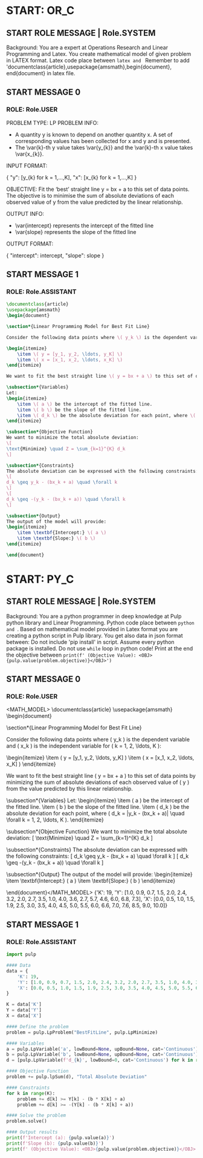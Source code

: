 # START: OR_C 
## START ROLE MESSAGE | Role.SYSTEM 
Background: You are a expert at Operations Research and Linear Programming and Latex. You create mathematical model of given problem in LATEX format. Latex code place between ```latex and ``` Remember to add 'documentclass{article},usepackage{amsmath},begin{document}, end{document} in latex file. 
## START MESSAGE 0 
### ROLE: Role.USER
<DESCRIPTION>
PROBLEM TYPE: LP
PROBLEM INFO:

- A quantity y is known to depend on another quantity x. A set of corresponding values has been collected for x and y and is presented.
- The \var{k}-th y value takes \var{y_{k}} and the \var{k}-th x value takes \var{x_{k}}.

INPUT FORMAT:

{
    "y": [y_{k} for k = 1,...,K],
    "x": [x_{k} for k = 1,...,K]
}


OBJECTIVE: Fit the ‘best’ straight line y = bx + a to this set of data points. The objective is to minimise the sum of absolute deviations of each observed value of y from the value predicted by the linear relationship.

OUTPUT INFO:

- \var{intercept} represents the intercept of the fitted line
- \var{slope} represents the slope of the fitted line

OUTPUT FORMAT:

{
    "intercept": intercept,
    "slope": slope
}
</DESCRIPTION>


## START MESSAGE 1 
### ROLE: Role.ASSISTANT
```latex
\documentclass{article}
\usepackage{amsmath}
\begin{document}

\section*{Linear Programming Model for Best Fit Line}

Consider the following data points where \( y_k \) is the dependent variable and \( x_k \) is the independent variable for \( k = 1, 2, \ldots, K \):

\begin{itemize}
    \item \( y = [y_1, y_2, \ldots, y_K] \)
    \item \( x = [x_1, x_2, \ldots, x_K] \)
\end{itemize}

We want to fit the best straight line \( y = bx + a \) to this set of data points by minimizing the sum of absolute deviations of each observed value of \( y \) from the value predicted by this linear relationship.

\subsection*{Variables}
Let:
\begin{itemize}
    \item \( a \) be the intercept of the fitted line.
    \item \( b \) be the slope of the fitted line.
    \item \( d_k \) be the absolute deviation for each point, where \( d_k = |y_k - (bx_k + a)| \quad \forall k = 1, 2, \ldots, K \).
\end{itemize}

\subsection*{Objective Function}
We want to minimize the total absolute deviation:
\[
\text{Minimize} \quad Z = \sum_{k=1}^{K} d_k
\]

\subsection*{Constraints}
The absolute deviation can be expressed with the following constraints:
\[
d_k \geq y_k - (bx_k + a) \quad \forall k
\]
\[
d_k \geq -(y_k - (bx_k + a)) \quad \forall k
\]

\subsection*{Output}
The output of the model will provide:
\begin{itemize}
    \item \textbf{Intercept:} \( a \)
    \item \textbf{Slope:} \( b \)
\end{itemize}

\end{document}
```

# START: PY_C 
## START ROLE MESSAGE | Role.SYSTEM 
Background: You are a python programmer in deep knowledge at Pulp python library and Linear Programming. Python code place between ```python and ```. Based on mathematical model provided in Latex format you are creating a python script in Pulp library. You get also data in json format between: <DATA></DATA> Do not include 'pip install' in script. Assume every python package is installed. Do not use `while` loop in python code! Print at the end the objective between <OBJ></OBJ> `print(f' (Objective Value): <OBJ>{pulp.value(problem.objective)}</OBJ>')` 
## START MESSAGE 0 
### ROLE: Role.USER
<MATH_MODEL>
\documentclass{article}
\usepackage{amsmath}
\begin{document}

\section*{Linear Programming Model for Best Fit Line}

Consider the following data points where \( y_k \) is the dependent variable and \( x_k \) is the independent variable for \( k = 1, 2, \ldots, K \):

\begin{itemize}
    \item \( y = [y_1, y_2, \ldots, y_K] \)
    \item \( x = [x_1, x_2, \ldots, x_K] \)
\end{itemize}

We want to fit the best straight line \( y = bx + a \) to this set of data points by minimizing the sum of absolute deviations of each observed value of \( y \) from the value predicted by this linear relationship.

\subsection*{Variables}
Let:
\begin{itemize}
    \item \( a \) be the intercept of the fitted line.
    \item \( b \) be the slope of the fitted line.
    \item \( d_k \) be the absolute deviation for each point, where \( d_k = |y_k - (bx_k + a)| \quad \forall k = 1, 2, \ldots, K \).
\end{itemize}

\subsection*{Objective Function}
We want to minimize the total absolute deviation:
\[
\text{Minimize} \quad Z = \sum_{k=1}^{K} d_k
\]

\subsection*{Constraints}
The absolute deviation can be expressed with the following constraints:
\[
d_k \geq y_k - (bx_k + a) \quad \forall k
\]
\[
d_k \geq -(y_k - (bx_k + a)) \quad \forall k
\]

\subsection*{Output}
The output of the model will provide:
\begin{itemize}
    \item \textbf{Intercept:} \( a \)
    \item \textbf{Slope:} \( b \)
\end{itemize}

\end{document}</MATH_MODEL>
<DATA>
{'K': 19, 'Y': [1.0, 0.9, 0.7, 1.5, 2.0, 2.4, 3.2, 2.0, 2.7, 3.5, 1.0, 4.0, 3.6, 2.7, 5.7, 4.6, 6.0, 6.8, 7.3], 'X': [0.0, 0.5, 1.0, 1.5, 1.9, 2.5, 3.0, 3.5, 4.0, 4.5, 5.0, 5.5, 6.0, 6.6, 7.0, 7.6, 8.5, 9.0, 10.0]}</DATA>


## START MESSAGE 1 
### ROLE: Role.ASSISTANT
```python
import pulp

#### Data
data = {
    'K': 19,
    'Y': [1.0, 0.9, 0.7, 1.5, 2.0, 2.4, 3.2, 2.0, 2.7, 3.5, 1.0, 4.0, 3.6, 2.7, 5.7, 4.6, 6.0, 6.8, 7.3],
    'X': [0.0, 0.5, 1.0, 1.5, 1.9, 2.5, 3.0, 3.5, 4.0, 4.5, 5.0, 5.5, 6.0, 6.6, 7.0, 7.6, 8.5, 9.0, 10.0]
}

K = data['K']
Y = data['Y']
X = data['X']

#### Define the problem
problem = pulp.LpProblem("BestFitLine", pulp.LpMinimize)

#### Variables
a = pulp.LpVariable('a', lowBound=None, upBound=None, cat='Continuous')
b = pulp.LpVariable('b', lowBound=None, upBound=None, cat='Continuous')
d = [pulp.LpVariable(f'd_{k}', lowBound=0, cat='Continuous') for k in range(K)]

#### Objective Function
problem += pulp.lpSum(d), "Total Absolute Deviation"

#### Constraints
for k in range(K):
    problem += d[k] >= Y[k] - (b * X[k] + a)
    problem += d[k] >= -(Y[k] - (b * X[k] + a))

#### Solve the problem
problem.solve()

#### Output results
print(f'Intercept (a): {pulp.value(a)}')
print(f'Slope (b): {pulp.value(b)}')
print(f' (Objective Value): <OBJ>{pulp.value(problem.objective)}</OBJ>')
```

